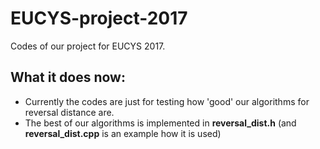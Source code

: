 # EUCYS-project-2017

Codes of our project for EUCYS 2017.

## What it does now:

* Currently the codes are just for testing how 'good' our algorithms for reversal distance are.
* The best of our algorithms is implemented in **reversal_dist.h** (and **reversal_dist.cpp** is an example how it is used)
